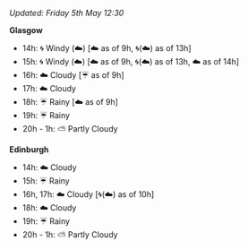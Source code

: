 *Updated: Friday 5th May 12:30*

**Glasgow**

* 14h: :cyclone: Windy (:cloud:) [:cloud: as of 9h, :cyclone:(:cloud:) as of 13h]
* 15h: :cyclone: Windy (:cloud:) [:cloud: as of 9h, :cyclone:(:cloud:) as of 13h, :cloud: as of 14h]
* 16h: :cloud: Cloudy [:umbrella: as of 9h]
* 17h: :cloud: Cloudy
* 18h: :umbrella: Rainy [:cloud: as of 9h]
* 19h: :umbrella: Rainy
* 20h - 1h: :partly_sunny: Partly Cloudy

**Edinburgh**

* 14h: :cloud: Cloudy
* 15h: :umbrella: Rainy
* 16h, 17h: :cloud: Cloudy [:cyclone:(:cloud:) as of 10h]
* 18h: :cloud: Cloudy
* 19h: :umbrella: Rainy
* 20h - 1h: :partly_sunny: Partly Cloudy
